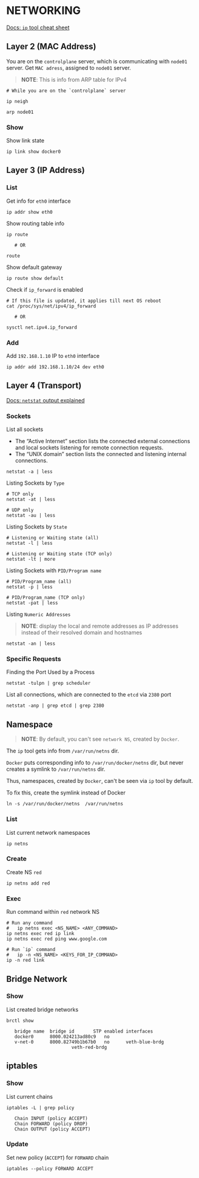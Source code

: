 # NETWORKING

[Docs: `ip` tool cheat sheet](https://access.redhat.com/sites/default/files/attachments/rh_ip_command_cheatsheet_1214_jcs_print.pdf)


## Layer 2 (MAC Address)

You are on the `controlplane` server, which is communicating with `node01` server. Get `MAC adress`, assigned to `node01` server.
> **NOTE**: This is info from ARP table for IPv4
```
# While you are on the `controlplane` server

ip neigh

arp node01
```

### Show

Show link state
```
ip link show docker0
```


## Layer 3 (IP Address)

### List

Get info for `eth0` interface
```
ip addr show eth0
```

Show routing table info
```
ip route

   # OR
   
route
```

Show default gateway
```
ip route show default
```

Check if `ip_forward` is enabled
```
# If this file is updated, it applies till next OS reboot
cat /proc/sys/net/ipv4/ip_forward

   # OR
   
sysctl net.ipv4.ip_forward
```

### Add

Add `192.168.1.10` IP to `eth0` interface
```
ip addr add 192.168.1.10/24 dev eth0
```

## Layer 4 (Transport)

[Docs: `netstat` output explained](https://www.howtogeek.com/513003/how-to-use-netstat-on-linux/)



### Sockets

List all sockets
- The “Active Internet” section lists the connected external connections and local sockets listening for remote connection requests.
- The “UNIX domain” section lists the connected and listening internal connections. 
```
netstat -a | less
```

Listing Sockets by `Type`
```
# TCP only
netstat -at | less

# UDP only
netstat -au | less
```

Listing Sockets by `State`
```
# Listening or Waiting state (all)
netstat -l | less

# Listening or Waiting state (TCP only)
netstat -lt | more

```

Listing Sockets with `PID/Program name`
```
# PID/Program_name (all)
netstat -p | less

# PID/Program_name (TCP only)
netstat -pat | less
```

Listing `Numeric Addresses`
> **NOTE**: display the local and remote addresses as IP addresses instead of their resolved domain and hostnames
```
netstat -an | less
```


### Specific Requests

Finding the Port Used by a Process
```
netstat -tulpn | grep scheduler
```

List all connections, which are connected to the `etcd` via `2380` port
```
netstat -anp | grep etcd | grep 2380
```









## Namespace

> **NOTE**: By default, you can't see `network NS`, created by `Docker`.

The `ip` tool gets info from `/var/run/netns` dir. 

`Docker` puts corresponding info to `/var/run/docker/netns` dir, but never creates a symlink to `/var/run/netns` dir.

Thus, namespaces, created by `Docker`, can't be seen via `ip` tool by default.

To fix this, create the symlink instead of Docker

```
ln -s /var/run/docker/netns  /var/run/netns 
```

### List

List current network namespaces
```
ip netns
```

### Create

Create NS `red`
```
ip netns add red
```



### Exec

Run command within `red` network NS
```
# Run any command
#   ip netns exec <NS_NAME> <ANY_COMMAND>
ip netns exec red ip link
ip netns exec red ping www.google.com

# Run `ip` command
#   ip -n <NS_NAME> <KEYS_FOR_IP_COMMAND>
ip -n red link
```

## Bridge Network

### Show

List created bridge networks
```
brctl show

   bridge name	bridge id		STP enabled	interfaces
   docker0		8000.024213ad80c9	no		
   v-net-0		8000.82749b1b67b0	no		veth-blue-brdg
                        veth-red-brdg
```


## iptables

### Show 

List current chains
```
iptables -L | grep policy

   Chain INPUT (policy ACCEPT)
   Chain FORWARD (policy DROP)
   Chain OUTPUT (policy ACCEPT)
```

### Update

Set new policy (`ACCEPT`) for `FORWARD` chain
```
iptables --policy FORWARD ACCEPT
```



























